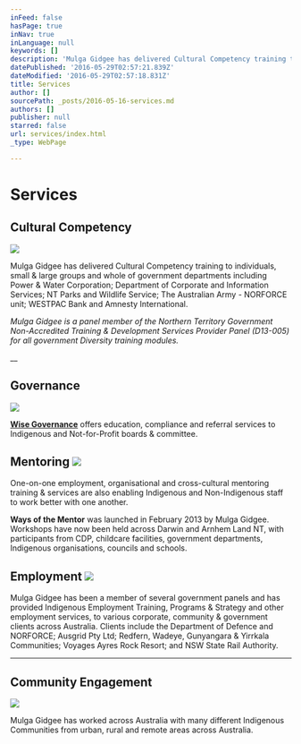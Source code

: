 ```yaml
---
inFeed: false
hasPage: true
inNav: true
inLanguage: null
keywords: []
description: 'Mulga Gidgee has delivered Cultural Competency training to individuals, small & large groups and whole of government departments including Power & Water Corporation; Department of Corporate and Information Services; NT Parks and Wildlife Service; The Australian Army - NORFORCE unit; WESTPAC Bank and Amnesty International. '
datePublished: '2016-05-29T02:57:21.839Z'
dateModified: '2016-05-29T02:57:18.831Z'
title: Services
author: []
sourcePath: _posts/2016-05-16-services.md
authors: []
publisher: null
starred: false
url: services/index.html
_type: WebPage

---
```

# Services

## Cultural Competency
![](https://the-grid-user-content.s3-us-west-2.amazonaws.com/f2a166ef-9e1d-4174-b151-11821b9368f6.png)

Mulga Gidgee has delivered Cultural Competency training to individuals, small & large groups and whole of government departments including Power & Water Corporation; Department of Corporate and Information Services; NT Parks and Wildlife Service; The Australian Army - NORFORCE unit; WESTPAC Bank and Amnesty International. 

_Mulga Gidgee is a panel member of the Northern Territory Government Non-Accredited Training & Development Services Provider Panel (D13-005) for all government Diversity training modules._

__

## Governance
![](https://the-grid-user-content.s3-us-west-2.amazonaws.com/bd5a737b-09c9-401e-acd5-fc1910460131.png)

[**Wise Governance**][0] offers education, compliance and referral services to Indigenous and Not-for-Profit boards & committee.

## Mentoring ![](https://the-grid-user-content.s3-us-west-2.amazonaws.com/03b3d74b-4af1-4774-83e5-903843b6b5a9.png)

One-on-one employment, organisational and cross-cultural mentoring training & services are also enabling Indigenous and Non-Indigenous staff to work better with one another. 

**Ways of the Mentor** was launched in February 2013 by Mulga Gidgee. Workshops have now been held across Darwin and Arnhem Land NT, with participants from CDP, childcare facilities, government departments, Indigenous organisations, councils and schools. 

## Employment ![](https://the-grid-user-content.s3-us-west-2.amazonaws.com/fd74cf65-d547-4c1e-b021-b5edcf76c6f0.jpg)

Mulga Gidgee has been a member of several government panels and has provided Indigenous Employment Training, Programs & Strategy and other employment services, to various corporate, community & government clients across Australia. Clients include the Department of Defence and NORFORCE; Ausgrid Pty Ltd; Redfern, Wadeye, Gunyangara & Yirrkala Communities; Voyages Ayres Rock Resort; and NSW State Rail Authority.

****

## Community Engagement
![](https://the-grid-user-content.s3-us-west-2.amazonaws.com/52f56d12-146d-40c1-82a1-afa510ec696e.jpg)

Mulga Gidgee has worked across Australia with many different Indigenous Communities from urban, rural and remote areas across Australia.

[0]: http://www.wisegovernance.com.au/
